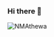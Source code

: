 ### Hi there 👋

![NMAthewa](https://github-readme-stats.vercel.app/api?username=nmathewa&show_icons=true&theme=radical)
